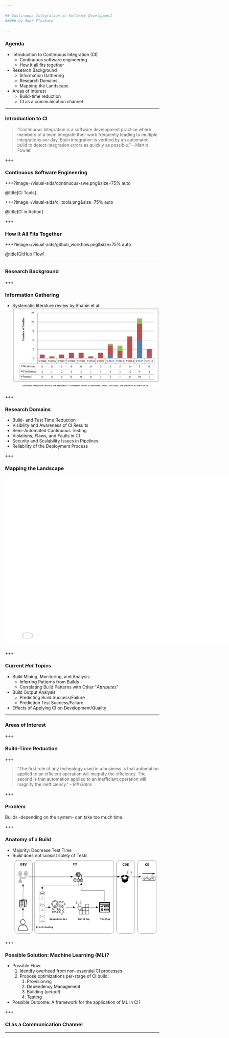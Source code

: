 ```yaml
---

## Continuous Integration in Software Development
##### by Omar Elazhary

---
```


### Agenda
- Introduction to Continuous Integration (CI)
    - Continuous software engineering
    - How it all fits together
- Research Background
    - Information Gathering
    - Research Domains
    - Mapping the Landscape
- Areas of Interest
    - Build-time reduction
    - CI as a communication channel

---

### Introduction to CI

> "Continuous Integration is a software development practice where members of a team integrate their work frequently leading to multiple integrations per day.
> Each integration is verified by an automated build to detect integration errors as quickly as possible." - Martin Fowler

+++

### Continuous Software Engineering

+++?image=/visual-aids/continuous-swe.png&size=75% auto

@title[CI Tools]

+++?image=/visual-aids/ci_tools.png&size=75% auto

@title[CI in Action]

+++

### How It All Fits Together

+++?image=/visual-aids/github_workflow.png&size=75% auto

@title[GitHub Flow]

---

### Research Background

+++

### Information Gathering

- Systematic literature review by Shahin et al.
![Research Progression](/visual-aids/research_progression_shahin.png?size=50%)

+++

### Research Domains

- Build- and Test Time Reduction
- Visibility and Awareness of CI Results
- Semi-Automated Continuous Testing
- Violations, Flaws, and Faults in CI
- Security and Scalability Issues in Pipelines
- Reliability of the Deployment Process

+++

### Mapping the Landscape

<iframe width="800" height="550" frameborder="0" scrolling="no" src="//plot.ly/~omazhary/5.embed"></iframe>

+++

### Current _Hot_ Topics

- Build Mining, Monitoring, and Analysis
    - Inferring Patterns from Builds
    - Correlating Build Patterns with Other "_Attributes_"
- Build Output Analysis
    - Predicting Build Success/Failure
    - Prediction Test Success/Failure
- Effects of Applying CI on Development/Quality

---

### Areas of Interest

+++

### Build-Time Reduction

+++

> "The first rule of any technology used in a business is that automation applied to an efficient operation will magnify the efficiency.
> The second is that automation applied to an inefficient operation will magnify the inefficiency." - _Bill Gates_

+++

### Problem

Builds -depending on the system- can take too much time.

+++

### Anatomy of a Build

- Majority: Decrease Test Time
- Build does not consist solely of Tests
![CI Workflow](/visual-aids/ci_workflow.png?size=60%)

+++

### Possible Solution: Machine Learning (ML)?

- Possible Flow:
    1. Identify overhead from non-essential CI processes
    2. Propose optimizations per-stage of CI build:
        1. Provisioning
        2. Dependency Management
        3. Building (_actual_)
        4. Testing
- Possible Outcome:
    A framework for the application of ML in CI?

+++

### CI as a Communication Channel


---
